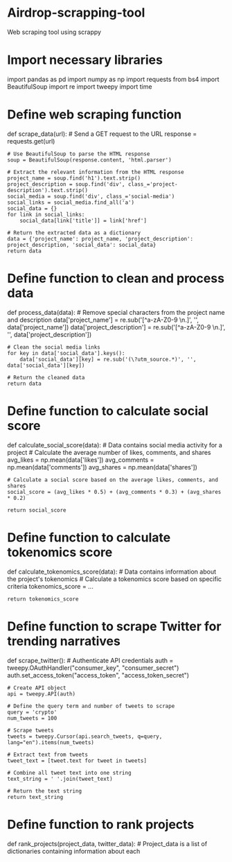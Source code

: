 # Airdrop-scrapping-tool
Web scraping tool using scrappy
# Import necessary libraries
import pandas as pd
import numpy as np
import requests
from bs4 import BeautifulSoup
import re
import tweepy
import time

# Define web scraping function
def scrape_data(url):
    # Send a GET request to the URL
    response = requests.get(url)
    
    # Use BeautifulSoup to parse the HTML response
    soup = BeautifulSoup(response.content, 'html.parser')
    
    # Extract the relevant information from the HTML response
    project_name = soup.find('h1').text.strip()
    project_description = soup.find('div', class_='project-description').text.strip()
    social_media = soup.find('div', class_='social-media')
    social_links = social_media.find_all('a')
    social_data = {}
    for link in social_links:
        social_data[link['title']] = link['href']
        
    # Return the extracted data as a dictionary
    data = {'project_name': project_name, 'project_description': project_description, 'social_data': social_data}
    return data

# Define function to clean and process data
def process_data(data):
    # Remove special characters from the project name and description
    data['project_name'] = re.sub('[^a-zA-Z0-9 \n\.]', '', data['project_name'])
    data['project_description'] = re.sub('[^a-zA-Z0-9 \n\.]', '', data['project_description'])
    
    # Clean the social media links
    for key in data['social_data'].keys():
        data['social_data'][key] = re.sub('(\?utm_source.*)', '', data['social_data'][key])
        
    # Return the cleaned data
    return data

# Define function to calculate social score
def calculate_social_score(data):
    # Data contains social media activity for a project
    # Calculate the average number of likes, comments, and shares
    avg_likes = np.mean(data['likes'])
    avg_comments = np.mean(data['comments'])
    avg_shares = np.mean(data['shares'])

    # Calculate a social score based on the average likes, comments, and shares
    social_score = (avg_likes * 0.5) + (avg_comments * 0.3) + (avg_shares * 0.2)
    
    return social_score

# Define function to calculate tokenomics score
def calculate_tokenomics_score(data):
    # Data contains information about the project's tokenomics
    # Calculate a tokenomics score based on specific criteria
    tokenomics_score = ...
    
    return tokenomics_score

# Define function to scrape Twitter for trending narratives
def scrape_twitter():
    # Authenticate API credentials
    auth = tweepy.OAuthHandler("consumer_key", "consumer_secret")
    auth.set_access_token("access_token", "access_token_secret")

    # Create API object
    api = tweepy.API(auth)

    # Define the query term and number of tweets to scrape
    query = 'crypto'
    num_tweets = 100

    # Scrape tweets
    tweets = tweepy.Cursor(api.search_tweets, q=query, lang="en").items(num_tweets)

    # Extract text from tweets
    tweet_text = [tweet.text for tweet in tweets]

    # Combine all tweet text into one string
    text_string = ' '.join(tweet_text)

    # Return the text string
    return text_string

# Define function to rank projects
def rank_projects(project_data, twitter_data):
    # Project_data is a list of dictionaries containing information about each
